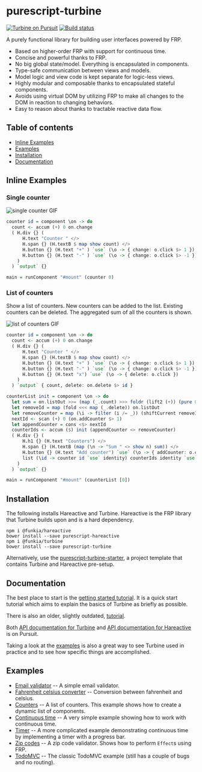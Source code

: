 # purescript-turbine

[![Turbine on Pursuit](https://pursuit.purescript.org/packages/purescript-turbine/badge)](https://pursuit.purescript.org/packages/purescript-turbine)
[![Build status](https://travis-ci.org/funkia/purescript-turbine.svg?branch=master)](https://travis-ci.org/funkia/purescript-turbine)

A purely functional library for building user interfaces powered by FRP.

* Based on higher-order FRP with support for continuous time.
* Concise and powerful thanks to FRP.
* No big global state/model. Everything is encapsulated in components.
* Type-safe communication between views and models.
* Model logic and view code is kept separate for logic-less views.
* Highly modular and composable thanks to encapsulated stateful components.
* Avoids using virtual DOM by utilizing FRP to make all changes to the DOM in reaction to changing behaviors.
* Easy to reason about thanks to tractable reactive data flow.

## Table of contents

* [Inline Examples](#inline-examples)
* [Examples](#examples)
* [Installation](#installation)
* [Documentation](#documentation)

## Inline Examples

### Single counter

![single counter GIF](examples/counters/single-counter.gif)

```purescript
counter id = component \on -> do
  count <- accum (+) 0 on.change
  ( H.div {} (
      H.text "Counter " </>
      H.span {} (H.textB $ map show count) </>
      H.button {} (H.text "+" ) `use` (\o -> { change: o.click $> 1 }) </>
      H.button {} (H.text "-" ) `use` (\o -> { change: o.click $> -1 })
    )
  ) `output` {}

main = runComponent "#mount" (counter 0)
```

### List of counters

Show a list of counters. New counters can be added to the list. Existing
counters can be deleted. The aggregated sum of all the counters is shown.

![list of counters GIF](examples/counters/list-counter.gif)

```purescript
counter id = component \on -> do
  count <- accum (+) 0 on.change
  ( H.div {} (
      H.text "Counter " </>
      H.span {} (H.textB $ map show count) </>
      H.button {} (H.text "+" ) `use` (\o -> { change: o.click $> 1 }) </>
      H.button {} (H.text "-" ) `use` (\o -> { change: o.click $> -1 }) </>
      H.button {} (H.text "x") `use` (\o -> { delete: o.click })
    )
  ) `output` { count, delete: on.delete $> id }

counterList init = component \on -> do
  let sum = on.listOut >>= (map (_.count) >>> foldr (lift2 (+)) (pure 0))
  let removeId = map (fold <<< map (_.delete)) on.listOut
  let removeCounter = map (\i -> filter (i /= _)) (shiftCurrent removeId)
  nextId <- scan (+) 0 (on.addCounter $> 1)
  let appendCounter = cons <$> nextId
  counterIds <- accum ($) init (appendCounter <> removeCounter)
  ( H.div {} (
      H.h1 {} (H.text "Counters") </>
      H.span {} (H.textB (map (\n -> "Sum " <> show n) sum)) </>
      H.button {} (H.text "Add counter") `use` (\o -> { addCounter: o.click }) </>
      list (\id -> counter id `use` identity) counterIds identity `use` (\o -> { listOut: o })
    )
  ) `output` {}

main = runComponent "#mount" (counterList [0])
```

## Installation

The following installs Hareactive and Turbine. Hareactive is the FRP library
that Turbine builds upon and is a hard dependency.

```
npm i @funkia/hareactive
bower install --save purescript-hareactive
npm i @funkia/turbine
bower install --save purescript-turbine
```

Alternatively, use the
[purescript-turbine-starter](https://github.com/funkia/purescript-turbine-starter),
a project template that contains Turbine and Hareactive pre-setup.

## Documentation

The best place to start is the [getting started
tutorial](/docs/getting-started-tutorial.md). It is a quick start tutorial
which aims to explain the basics of Turbine as briefly as possible.

There is also an older, slightly outdated, [tutorial](./docs/tutorial.md).

Both [API documentation for
Turbine](https://pursuit.purescript.org/packages/purescript-turbine) and [API
documentation for
Hareactive](https://pursuit.purescript.org/packages/purescript-hareactive) is
on Pursuit.

Taking a look at the [examples](#example) is also a great way to see Turbine
used in practice and to see how specific things are accomplished.

## Examples

- [Email validator](/examples/email-validator) -- A simple email validator.
- [Fahrenheit celsius converter](/examples/fahrenheit-celsius) -- Conversion between fahrenheit and celsius.
- [Counters](/examples/counters) -- A list of counters. This example shows how to create a dynamic list of components.
- [Continuous time](/examples/continuous-time) -- A very simple example showing how to work with continuous time.
- [Timer](/examples/timer) -- A more complicated example demonstrating continuous time by implementing a timer with a progress bar.
- [Zip codes](/examples/zip-codes) -- A zip code validator. Shows how to perform `Effect`s using FRP.
- [TodoMVC](/examples/todomvc) -- The classic TodoMVC example (still has a couple of bugs and no routing).

